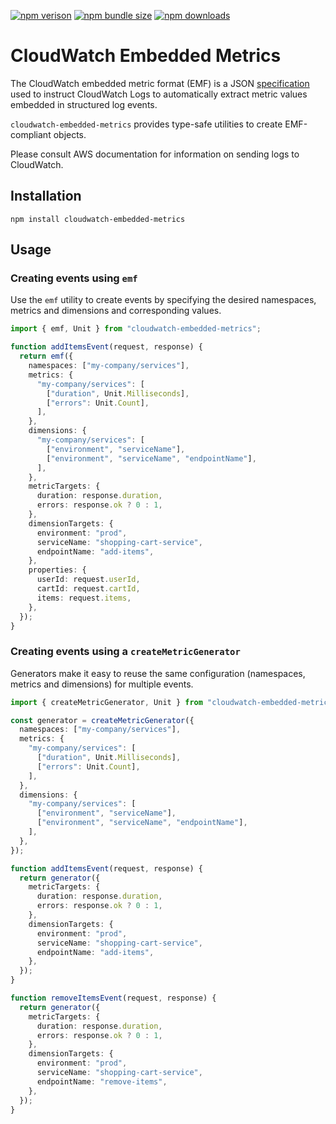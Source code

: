 [aws-emf-spec]: https://docs.aws.amazon.com/AmazonCloudWatch/latest/monitoring/CloudWatch_Embedded_Metric_Format_Specification.html
[npm]: https://www.npmjs.com/package/cloudwatch-embedded-metrics

[![npm verison](https://img.shields.io/npm/v/cloudwatch-embedded-metrics)][npm]
[![npm bundle size](https://img.shields.io/bundlephobia/min/cloudwatch-embedded-metrics)][npm]
[![npm downloads](https://img.shields.io/npm/dm/cloudwatch-embedded-metrics)][npm]

# CloudWatch Embedded Metrics

The CloudWatch embedded metric format (EMF) is a JSON [specification][aws-emf-spec] used to instruct CloudWatch Logs to automatically extract metric values embedded in structured log events. 

`cloudwatch-embedded-metrics` provides type-safe utilities to create EMF-compliant objects.

Please consult AWS documentation for information on sending logs to CloudWatch.

## Installation

```
npm install cloudwatch-embedded-metrics
```

## Usage

### Creating events using `emf`

Use the `emf` utility to create events by specifying the desired namespaces, metrics and dimensions and corresponding values.

```ts
import { emf, Unit } from "cloudwatch-embedded-metrics";

function addItemsEvent(request, response) {
  return emf({
    namespaces: ["my-company/services"],
    metrics: {
      "my-company/services": [
        ["duration", Unit.Milliseconds],
        ["errors": Unit.Count],
      ],
    },
    dimensions: {
      "my-company/services": [
        ["environment", "serviceName"],
        ["environment", "serviceName", "endpointName"],
      ],
    },
    metricTargets: {
      duration: response.duration,
      errors: response.ok ? 0 : 1,
    },
    dimensionTargets: {
      environment: "prod",
      serviceName: "shopping-cart-service",
      endpointName: "add-items",
    },
    properties: {
      userId: request.userId,
      cartId: request.cartId,
      items: request.items,
    },
  });
}
```


### Creating events using a `createMetricGenerator`

Generators make it easy to reuse the same configuration (namespaces, metrics and dimensions) for multiple events.

```ts
import { createMetricGenerator, Unit } from "cloudwatch-embedded-metrics";

const generator = createMetricGenerator({
  namespaces: ["my-company/services"],
  metrics: {
    "my-company/services": [
      ["duration", Unit.Milliseconds],
      ["errors": Unit.Count],
    ],
  },
  dimensions: {
    "my-company/services": [
      ["environment", "serviceName"],
      ["environment", "serviceName", "endpointName"],
    ],
  },
});

function addItemsEvent(request, response) {
  return generator({
    metricTargets: {
      duration: response.duration,
      errors: response.ok ? 0 : 1,
    },
    dimensionTargets: {
      environment: "prod",
      serviceName: "shopping-cart-service",
      endpointName: "add-items",
    },
  });
}

function removeItemsEvent(request, response) {
  return generator({
    metricTargets: {
      duration: response.duration,
      errors: response.ok ? 0 : 1,
    },
    dimensionTargets: {
      environment: "prod",
      serviceName: "shopping-cart-service",
      endpointName: "remove-items",
    },
  });
}
```